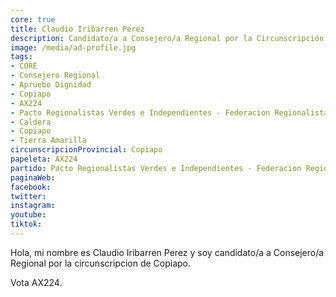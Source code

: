 ```yaml
---
core: true
title: Claudio Iribarren Perez
description: Candidato/a a Consejero/a Regional por la Circunscripción de Copiapo
image: /media/ad-profile.jpg
tags:
- CORE
- Consejero Regional
- Apruebo Dignidad
- Copiapo
- AX224
- Pacto Regionalistas Verdes e Independientes - Federacion Regionalista Verde Social - Independientes
- Caldera
- Copiapo
- Tierra Amarilla
circunscripcionProvincial: Copiapo
papeleta: AX224
partido: Pacto Regionalistas Verdes e Independientes - Federacion Regionalista Verde Social - Independientes
paginaWeb:
facebook:
twitter:
instagram:
youtube:
tiktok:
---
```

Hola, mi nombre es Claudio Iribarren Perez y soy candidato/a a Consejero/a Regional por la circunscripcion de Copiapo.

Vota AX224.